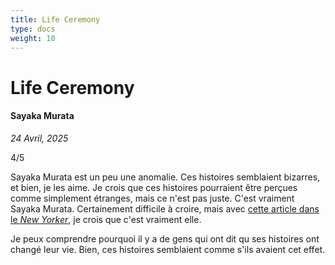 ```yaml
---
title: Life Ceremony
type: docs
weight: 10
---
```


# Life Ceremony

#### Sayaka Murata

*24 Avril, 2025*  

4/5

Sayaka Murata est un peu une anomalie. Ces histoires semblaient bizarres, et bien, je les aime. Je crois que ces histoires pourraient être perçues comme simplement étranges, mais ce n'est pas juste. C'est vraiment Sayaka Murata. Certainement difficile à croire, mais avec [cette article dans le _New Yorker_](https://www.newyorker.com/magazine/2025/04/14/sayaka-muratas-alien-eye), je crois que c'est vraiment elle.

Je peux comprendre pourquoi il y a de gens qui ont dit qu ses histoires ont changé leur vie. Bien, ces histoires semblaient comme s'ils avaient cet effet.
